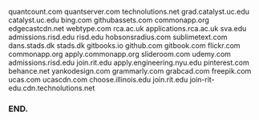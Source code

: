 quantcount.com
quantserver.com
technolutions.net
grad.catalyst.uc.edu
catalyst.uc.edu
bing.com
githubassets.com
commonapp.org
edgecastcdn.net
webtype.com
rca.ac.uk
applications.rca.ac.uk
sva.edu
admissions.risd.edu
risd.edu
hobsonsradius.com
sublimetext.com
dans.stads.dk
stads.dk
gitbooks.io
github.com
gitbook.com
flickr.com
commonapp.org
apply.commonapp.org
slideroom.com
udemy.com
admissions.risd.edu
join.rit.edu
apply.engineering.nyu.edu
pinterest.com
behance.net
yankodesign.com
grammarly.com
grabcad.com
freepik.com
ucas.com
ucascdn.com
choose.illinois.edu
join.rit.edu
join-rit-edu.cdn.technolutions.net

### END.